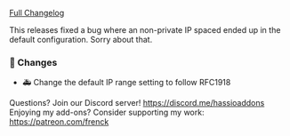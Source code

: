[Full Changelog][changelog]

This releases fixed a bug where an non-private IP spaced ended up in
the default configuration. Sorry about that.

### 🔨 Changes

- :ambulance: Change the default IP range setting to follow RFC1918

[changelog]: https://github.com/hassio-addons/addon-wireguard/compare/v0.1.0...v0.1.1

Questions? Join our Discord server! https://discord.me/hassioaddons
Enjoying my add-ons? Consider supporting my work: https://patreon.com/frenck